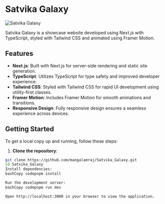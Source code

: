 # Satvika Galaxy

![Satvika Galaxy](https://satvika-galaxy.vercel.app/og.png)

Satvika Galaxy is a showcase website developed using Next.js with TypeScript, styled with Tailwind CSS and animated using Framer Motion.

## Features

- **Next.js**: Built with Next.js for server-side rendering and static site generation.
- **TypeScript**: Utilizes TypeScript for type safety and improved developer experience.
- **Tailwind CSS**: Styled with Tailwind CSS for rapid UI development using utility-first classes.
- **Framer Motion**: Includes Framer Motion for smooth animations and transitions.
- **Responsive Design**: Fully responsive design ensures a seamless experience across devices.

## Getting Started

To get a local copy up and running, follow these steps:

1. **Clone the repository**:
  ```bash
  git clone https://github.com/mangalamraj/Satvika_Galaxy.git
  cd Satvika_Galaxy
Install dependencies:
bashCopy codepnpm install

Run the development server:
bashCopy codepnpm run dev

Open http://localhost:3000 in your browser to view the application.

